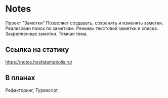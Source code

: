 # Notes

Проект "Заметки"
Позволяет создавать, сохранять и изменять заметки.
Реализован поиск по заметкам.
Режимы текстовой заметки и списка.
Закрепленные заметки.
Тёмная тема.

## Ссылка на статику

https://notes.hosfatantabolis.ru/

## В планах

Рефакторинг, Typescript
